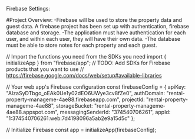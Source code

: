 Firebase Settings:

#Project Overview: 
-Firebase will be used to store the property data and guest data. A firebase project has been set up with authentication, firebase database and storage. 
-The application must have authentication for each user, and within each user, they will have their own data. 
-The database must be able to store notes for each property and each guest. 



// Import the functions you need from the SDKs you need
import { initializeApp } from "firebase/app";
// TODO: Add SDKs for Firebase products that you want to use
// https://firebase.google.com/docs/web/setup#available-libraries

// Your web app's Firebase configuration
const firebaseConfig = {
  apiKey: "AIzaSyDTbgo_oEAk0Ue1y02dEO6UWye3cv8fZe0",
  authDomain: "rental-property-manageme-4ae88.firebaseapp.com",
  projectId: "rental-property-manageme-4ae88",
  storageBucket: "rental-property-manageme-4ae88.appspot.com",
  messagingSenderId: "374540706261",
  appId: "1:374540706261:web:7d4198096a5ab2e9a15d5c"
};

// Initialize Firebase
const app = initializeApp(firebaseConfig);